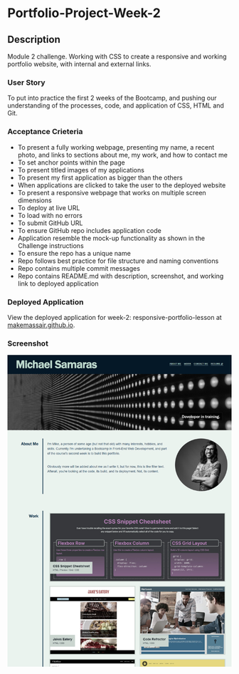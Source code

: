 # Portfolio-Project-Week-2

## Description

Module 2 challenge. Working with CSS to create a responsive and working portfolio website, with internal and external links.

### User Story

To put into practice the first 2 weeks of the Bootcamp, and pushing our understanding of the processes, code, and application of CSS, HTML and Git. 

### Acceptance Crieteria

* To present a fully working webpage, presenting my name, a recent photo, and links to sections about me, my work, and how to contact me
* To set anchor points within the page
* To present titled images of my applications
* To present my first application as bigger than the others
* When applications are clicked to take the user to the deployed website
* To present a responsive webpage that works on multiple screen dimensions
* To deploy at live URL
* To load with no errors
* To submit GitHub URL
* To ensure GitHub repo includes application code
* Application resemble the mock-up functionality as shown in the Challenge instructions
* To ensure the repo has a unique name
* Repo follows best practice for file structure and naming conventions
* Repo contains multiple commit messages
* Repo contains README.md with description, screenshot, and working link to deployed application

### Deployed Application

View the deployed application for week-2: responsive-portfolio-lesson at [makemassair.github.io](https://makemassair.github.io/Portfolio-Project-Week-2/).

### Screenshot

![image](images/screenshot.jpg)
